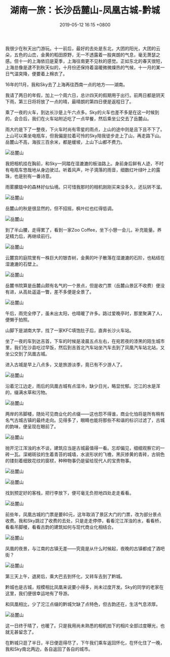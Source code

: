 ﻿---
title: 湖南一旅：长沙岳麓山-凤凰古城-黔城
date: 2019-05-12 16:15 +0800
category: 游记
img: "/img/thumbnails/hunan.jpg"
---

我很少在秋天出门游玩。十一前后，最好的去处是东北，大团的阳光，大团的云朵，五色的山峦，金黄的稻田原野，无一不透露着一股爽朗的气息，毫无萧瑟之感。但十一的上海依旧是夏季，上海往南更不见秋的感觉。正如东北的春天很短，上海总像是逮不到秋天似的，十月份还保持着温暖微微燥热的气候，十一月的某一日气温突降，便要着上棉衣了。

<!--more-->

16年的11月，我和Sky去了上海再往西南一点的地方——湖南。

我请了两日的年假，加上一个周六日，总计四天的假期用于出行。前两日都是阴天下雨，第三日将将放了一点的晴，最晴朗的第四日便是返程日了。

乘了一夜的火车，到达长沙是上午六点多。Sky的火车也差不多是在这一时候到的，会合后，我们在火车站附近吃了一点早餐，然后乘坐公交去了岳麓山。

雨大约是下了一整夜，下火车时尚有零星的雨点，上山的途中则是且下且不下了。上山可以乘坐电瓶车，但我偏是拉着可怜的Sky陪我徒步走上了山，再走路下山。岳麓山不高，海拔三百余米，都是缓坡，上山下山都不费力。

![岳麓山](/img/hunan/2.jpg)

我把相机挂在胸前，和Sky一同踏在湿漉漉的板油路上。身前身后鲜有人迹，不时有电瓶车悠哉地从身边驶过。听着风声，叶子滴落的雨音，细数红叶绿叶上的露珠，也是别有一番诗意。

雨雾朦胧中的森林好似仙境。只可惜我那时的相机刚刚买来没多久，还玩转不溜。

![岳麓山](/img/hunan/1.jpg)

岳麓山的秋是很显然的，但不招摇，枫叶红也红得低调。

![岳麓山](/img/hunan/3.jpg)

到了半山腰，走得累了，看到一家Zoo Coffee，坐下小憩一会儿，补充能量。养足精力后，再继续前行。

![岳麓山](/img/hunan/4.jpg)

云麓宫的庭院里有一株巨大的银杏树，金黄的叶子散落在湿漉漉的石阶，也粘结在湿漉漉的石壁上。

![岳麓山](/img/hunan/5.jpg)

岳麓书院算是岳麓山颇有名气的一个景点，但是收门票（岳麓山景区不收费）便没有进，从高处遥遥一瞥，差不多便是全景了。

![岳麓山](/img/hunan/6.jpg)

午后，雨完全停了，虽未出太阳，也晴暖了许多。路过爱晚亭时，那里聚满了人，便懒于拍照。

山脚下是湖南大学，找了一家KFC填饱肚子后，直奔长沙火车站。

坐了一夜的车到达吉首，下车的时候是凌晨五点左右，在宛若夜的漆黑的陌生城市里，我们在沙县吃过早饭，然后到吉首北汽车站坐汽车去到了凤凰汽车站北站，又坐公交到了凤凰古城。

进入古城是早上八点多，又是旅游淡季，竟已有不少游人了。

![岳麓山](/img/hunan/7.jpg)

沿着沱江边走，雨后的凤凰古城有点湿冷，缺少日光，略显忧郁。沱江的水是浑的，缀满水草和污物。

![岳麓山](/img/hunan/11.jpg)

两岸的吊脚楼，随处可见商业化的点缀——这也怨不得谁，商业化怕将是所有稍有名气古城古镇的最终走向。见得多了，眼睛也能将那些不和谐的标识过滤了，古城的韵味，便呈现在眼前了。

![岳麓山](/img/hunan/8.jpg)

抛开沱江浑浊的水不谈，建筑应当是古城最值得一看。忘却偏见，细细观察它的一砖一瓦。深褐斑驳的生着青苔的城墙，水波形状的飞檐，黑灰掺黄的青砖，古铜色的镂刻着细致花纹的窗棂，种种物事仍是留给现代人的宝贵物事。

![岳麓山](/img/hunan/9.jpg)

![岳麓山](/img/hunan/10.jpg)

找到预定好的客栈，把行李放下，便可毫无负担地四处走走看看。

![岳麓山](/img/hunan/12.jpg)

前些年，凤凰古城的门票是要80元，这年取消了景区大门的门票，改为部分景点收费。我和Sky跳过了收费的去处，只是走走停停，看看沱江浑浊的水，看看桥，看看吊脚楼，看看古韵的建筑如何与现代商业化相结合。

![岳麓山](/img/hunan/13.jpg)

凤凰的夜景，与江南的古镇无差——究竟是从什么时候起，夜晚的古镇都成了酒吧街？

![岳麓山](/img/hunan/14.jpg)

第三天上午，退房后，乘大巴去到怀化，又转车去到了黔城。

黔城也是古城，规模相比凤凰来说要小得多，尚未过度开发。Sky的同学的老家在这里，我们便很幸运地有了导游。

和凤凰相比，少了沱江点缀的黔城欠缺了点特色，但古韵还在，生活气息浓厚。

![岳麓山](/img/hunan/15.jpg)

这一日终于晴了，也暖了。只是我用尚未熟悉的相机拍下的相片全部过度曝光，也就无甚留念了。

在黔城只逛了半日，半日便逛得尽了，下午我们乘车返回怀化，在怀化住了一晚，我和Sky南北两边，各自返回了各自的城市。
